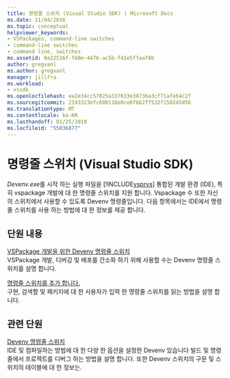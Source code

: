 ```yaml
---
title: 명령줄 스위치 (Visual Studio SDK) | Microsoft Docs
ms.date: 11/04/2016
ms.topic: conceptual
helpviewer_keywords:
- VSPackages, command-line switches
- command-line switches
- command line, switches
ms.assetid: 0a22516f-f60e-4476-ac5b-f41e5ffaaf8b
author: gregvanl
ms.author: gregvanl
manager: jillfra
ms.workload:
- vssdk
ms.openlocfilehash: ea2e34cc57825a337633e38736a3cf71afe64c2f
ms.sourcegitcommit: 2193323efc608118e0ce6f6b2ff532f158245d56
ms.translationtype: MT
ms.contentlocale: ko-KR
ms.lasthandoff: 01/25/2019
ms.locfileid: "55036877"
---
```

# <a name="command-line-switches-visual-studio-sdk"></a>명령줄 스위치 (Visual Studio SDK)
*Devenv.exe*를 시작 하는 실행 파일을 [!INCLUDE[vsprvs](../code-quality/includes/vsprvs_md.md)] 통합된 개발 환경 (IDE), 특히 vspackage 개발에 대 한 명령줄 스위치를 지원 합니다. Vspackage 수 또한 자신의 스위치에서 사용할 수 있도록 Devenv 명령줄입니다. 다음 항목에서는 IDE에서 명령줄 스위치를 사용 하는 방법에 대 한 정보를 제공 합니다.  
  
## <a name="in-this-section"></a>단원 내용  
 [VSPackage 개발을 위한 Devenv 명령줄 스위치](../extensibility/devenv-command-line-switches-for-vspackage-development.md)  
 VSPackage 개발, 디버깅 및 배포를 간소화 하기 위해 사용할 수는 Devenv 명령줄 스위치를 설명 합니다.  
  
 [명령줄 스위치를 추가 합니다.](../extensibility/adding-command-line-switches.md)  
 구현, 검색할 및 패키지에 대 한 사용자가 입력 한 명령줄 스위치를 읽는 방법을 설명 합니다.  
  
## <a name="related-sections"></a>관련 단원  
 [Devenv 명령줄 스위치](../ide/reference/devenv-command-line-switches.md)  
 IDE 및 컴파일하는 방법에 대 한 다양 한 옵션을 설정한 Devenv 있습니다 빌드 및 명령줄에서 프로젝트를 디버그 하는 방법을 설명 합니다. 또한 Devenv 스위치의 구문 및 스위치의 테이블에 대 한 정보는.